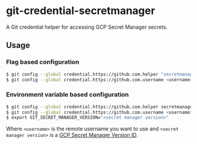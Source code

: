 # git-credential-secretmanager

A Git credential helper for accessing GCP Secret Manager secrets.

## Usage

### Flag based configuration

```sh
$ git config --global credential.https://github.com.helper "secretmanager --version=<secret manager version>"
$ git config --global credential.https://github.com.username <username>
```

### Environment variable based configuration

```sh
$ git config --global credential.https://github.com.helper secretmanager
$ git config --global credential.https://github.com.username <username>
$ export GIT_SECRET_MANAGER_VERSION="<secret manager version>"
```


Where `<username>` is the remote username you want to use and
`<secret manager version>` is a
[GCP Secret Manager Version ID](https://cloud.google.com/secret-manager/docs/creating-and-accessing-secrets#access).
